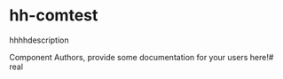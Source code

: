 hh-comtest
===============================================
hhhhdescription

Component Authors, provide some documentation for your users here!# real
